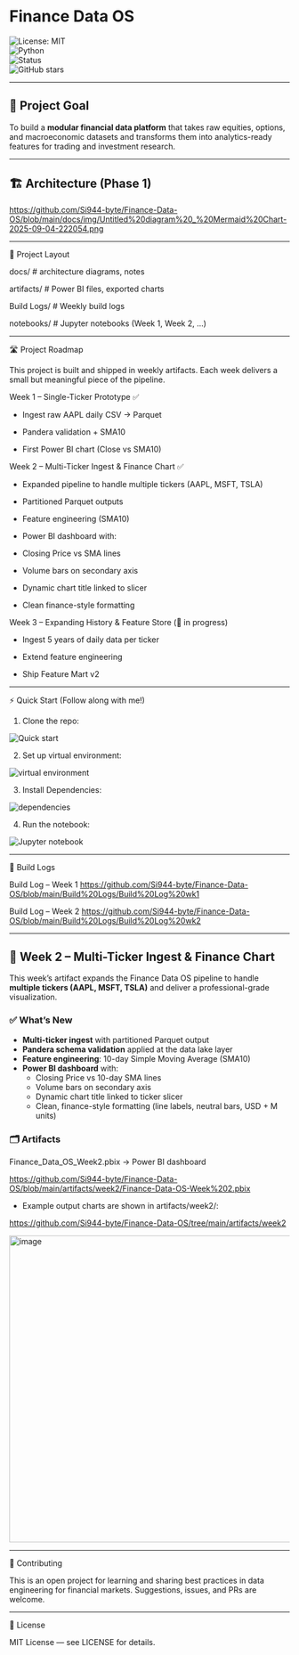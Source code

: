 # Finance Data OS

![License: MIT](https://img.shields.io/badge/License-MIT-green.svg)  
![Python](https://img.shields.io/badge/python-3.11%2B-blue.svg)  
![Status](https://img.shields.io/badge/status-active-brightgreen.svg)  
![GitHub stars](https://img.shields.io/github/stars/Si944-byte/finance-data-os?style=social) 

---

## 🚀 Project Goal

To build a **modular financial data platform** that takes raw equities, options, and macroeconomic datasets and transforms them into analytics-ready features for trading and investment research.


---
## 🏗️ Architecture (Phase 1)

https://github.com/Si944-byte/Finance-Data-OS/blob/main/docs/img/Untitled%20diagram%20_%20Mermaid%20Chart-2025-09-04-222054.png

---

📂 Project Layout

docs/       # architecture diagrams, notes

artifacts/  # Power BI files, exported charts

Build Logs/ # Weekly build logs

notebooks/  # Jupyter notebooks (Week 1, Week 2, …)

---

🛣 Project Roadmap

This project is built and shipped in weekly artifacts. Each week delivers a small but meaningful piece of the pipeline.

Week 1 – Single-Ticker Prototype ✅

  - Ingest raw AAPL daily CSV → Parquet

  - Pandera validation + SMA10

  - First Power BI chart (Close vs SMA10)

Week 2 – Multi-Ticker Ingest & Finance Chart ✅

  - Expanded pipeline to handle multiple tickers (AAPL, MSFT, TSLA)

  - Partitioned Parquet outputs

  - Feature engineering (SMA10)

  - Power BI dashboard with:

  - Closing Price vs SMA lines

  - Volume bars on secondary axis

  - Dynamic chart title linked to slicer

  - Clean finance-style formatting

Week 3 – Expanding History & Feature Store (🚧 in progress)

  - Ingest 5 years of daily data per ticker

  - Extend feature engineering

  - Ship Feature Mart v2

---

⚡ Quick Start (Follow along with me!)

1. Clone the repo:

![Quick start](https://github.com/user-attachments/assets/9c55d018-1f03-4d41-94c7-22eef2cbe481)

2. Set up virtual environment:

![virtual environment](https://github.com/user-attachments/assets/6e670fa6-0e35-4667-8baf-138b5d87363d)

3. Install Dependencies:

![dependencies](https://github.com/user-attachments/assets/6fb5db89-88ed-459d-a833-ef7797e57a54)

4. Run the notebook:

![Jupyter notebook](https://github.com/user-attachments/assets/8ffd40a2-ec9d-4452-ac9a-efad5450b042)


---

📝 Build Logs

Build Log – Week 1
https://github.com/Si944-byte/Finance-Data-OS/blob/main/Build%20Logs/Build%20Log%20wk1

Build Log – Week 2
https://github.com/Si944-byte/Finance-Data-OS/blob/main/Build%20Logs/Build%20Log%20wk2

---

## 🚢 Week 2 – Multi-Ticker Ingest & Finance Chart

This week’s artifact expands the Finance Data OS pipeline to handle **multiple tickers (AAPL, MSFT, TSLA)** and deliver a professional-grade visualization.

### ✅ What’s New
- **Multi-ticker ingest** with partitioned Parquet output  
- **Pandera schema validation** applied at the data lake layer  
- **Feature engineering**: 10-day Simple Moving Average (SMA10)  
- **Power BI dashboard** with:
  - Closing Price vs 10-day SMA lines  
  - Volume bars on secondary axis  
  - Dynamic chart title linked to ticker slicer  
  - Clean, finance-style formatting (line labels, neutral bars, USD + M units)  

### 🗂️ Artifacts

Finance_Data_OS_Week2.pbix
 → Power BI dashboard

https://github.com/Si944-byte/Finance-Data-OS/blob/main/artifacts/week2/Finance-Data-OS-Week%202.pbix

- Example output charts are shown in artifacts/week2/:
  
 https://github.com/Si944-byte/Finance-Data-OS/tree/main/artifacts/week2 

 <img width="885" height="551" alt="image" src="https://github.com/user-attachments/assets/47934f98-3fb1-4bde-9e2d-79c4640da7bd" />

---

🤝 Contributing

This is an open project for learning and sharing best practices in data engineering for financial markets.
Suggestions, issues, and PRs are welcome.

---

📜 License

MIT License — see LICENSE for details.

